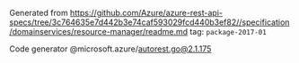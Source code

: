 Generated from https://github.com/Azure/azure-rest-api-specs/tree/3c764635e7d442b3e74caf593029fcd440b3ef82//specification/domainservices/resource-manager/readme.md tag: `package-2017-01`

Code generator @microsoft.azure/autorest.go@2.1.175



